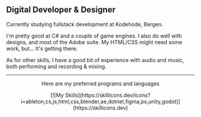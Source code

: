 ## Digital Developer & Designer
Currently studying fullstack development at Kodehode, Bergen.

I'm pretty good at C# and a couple of game engines. 
I also do well with designs, and most of the Adobe suite. My HTML/CSS might need some work, but... It's getting there. 

As for other skills, I have a good bit of experience with audio and music, both performing and recording & mixing.

---
<p align="center">
Here are my preferred programs and languages
<p/>

<p align="center">
[![My Skills](https://skillicons.dev/icons?i=ableton,cs,js,html,css,blender,ae,dotnet,figma,ps,unity,godot)](https://skillicons.dev)
<p/>

<!--

![alt text](https://github.com/[username]/[reponame]/blob/[branch]/image.jpg?raw=true)
**Alenta/Alenta** is a ✨ _special_ ✨ repository because its `README.md` (this file) appears on your GitHub profile.

Here are some ideas to get you started:

- 🔭 I’m currently working on ...
- 🌱 I’m currently learning ...
- 👯 I’m looking to collaborate on ...
- 🤔 I’m looking for help with ...
- 💬 Ask me about ...
- 📫 How to reach me: ...
- 😄 Pronouns: ...
- ⚡ Fun fact: ...
-->
